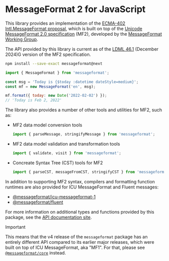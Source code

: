 # MessageFormat 2 for JavaScript

This library provides an implementation of the [ECMA-402 Intl.MessageFormat proposal],
which is built on top of the [Unicode MessageFormat 2.0 specification] (MF2),
developed by the [MessageFormat Working Group].

The API provided by this library is current as of the [LDML 46.1] (December 2024)G
version of the MF2 specification.

[ecma-402 intl.messageformat proposal]: https://github.com/dminor/proposal-intl-messageformat/
[unicode messageformat 2.0 specification]: https://unicode.org/reports/tr35/tr35-messageFormat.html
[messageformat working group]: https://github.com/unicode-org/message-format-wg
[LDML 46.1]: https://www.unicode.org/reports/tr35/tr35-74/tr35-messageFormat.html

```sh
npm install --save-exact messageformat@next
```

```js
import { MessageFormat } from 'messageformat';

const msg = 'Today is {$today :datetime dateStyle=medium}';
const mf = new MessageFormat('en', msg);

mf.format({ today: new Date('2022-02-02') });
// 'Today is Feb 2, 2022'
```

The library also provides a number of other tools and utilities for MF2, such as:

- MF2 data model conversion tools

  ```js
  import { parseMessage, stringifyMessage } from 'messageformat';
  ```

- MF2 data model validation and transformation tools

  ```js
  import { validate, visit } from 'messageformat';
  ```

- Concreate Syntax Tree (CST) tools for MF2
  ```js
  import { parseCST, messageFromCST, stringifyCST } from 'messageformat';
  ```

In addition to supporting MF2 syntax,
compilers and formatting function runtimes are also provided for
ICU MessageFormat and Fluent messages:

- [@messageformat/icu-messageformat-1](https://www.npmjs.com/package/@messageformat/icu-messageformat-1)
- [@messageformat/fluent](https://www.npmjs.com/package/@messageformat/fluent)

For more information on additional types and functions provided by this package,
see the [API documentation site](https://messageformat.github.io/messageformat/api/).

> [!IMPORTANT]
> This means that the v4 release of the `messageformat` package has
> an entirely different API compared to its earlier major releases,
> which were built on top of ICU MessageFormat, aka "MF1".
> For that,
> please see [`@messageformat/core`](https://www.npmjs.com/package/@messageformat/core) instead.
